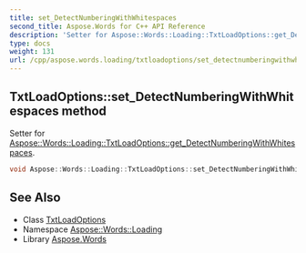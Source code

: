 ```yaml
---
title: set_DetectNumberingWithWhitespaces
second_title: Aspose.Words for C++ API Reference
description: 'Setter for Aspose::Words::Loading::TxtLoadOptions::get_DetectNumberingWithWhitespaces.'
type: docs
weight: 131
url: /cpp/aspose.words.loading/txtloadoptions/set_detectnumberingwithwhitespaces/
---
```

## TxtLoadOptions::set_DetectNumberingWithWhitespaces method


Setter for [Aspose::Words::Loading::TxtLoadOptions::get_DetectNumberingWithWhitespaces](../get_detectnumberingwithwhitespaces/).

```cpp
void Aspose::Words::Loading::TxtLoadOptions::set_DetectNumberingWithWhitespaces(bool value)
```

## See Also

* Class [TxtLoadOptions](../)
* Namespace [Aspose::Words::Loading](../../)
* Library [Aspose.Words](../../../)
